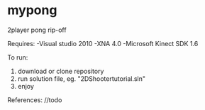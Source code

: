 mypong
======

2player pong rip-off

Requires: 
-Visual studio 2010
-XNA 4.0
-Microsoft Kinect SDK 1.6

To run:
1. download or clone repository
2. run solution file, eg. "2DShootertutorial.sln"
3. enjoy

References:
//todo